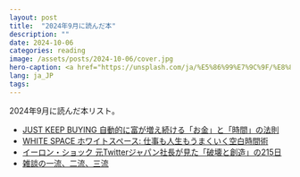 ```yaml
---
layout: post
title:  "2024年9月に読んだ本"
description: ""
date: 2024-10-06
categories: reading
image: /assets/posts/2024-10-06/cover.jpg
hero-caption: <a href="https://unsplash.com/ja/%E5%86%99%E7%9C%9F/%E8%8C%B6%E8%89%B2%E3%81%AE%E8%8D%89%E5%8E%9F%E3%81%A8%E6%9D%BE%E3%81%AE%E6%9C%A8-yiQQM4-GFYg?utm_content=creditCopyText&utm_medium=referral&utm_source=unsplash">Unsplash</a>の<a href="https://unsplash.com/ja/@clorisyy?utm_content=creditCopyText&utm_medium=referral&utm_source=unsplash">Cloris Ying</a>が撮影した写真
lang: ja_JP
tags:
---
```


2024年9月に読んだ本リスト。

- [JUST KEEP BUYING 自動的に富が増え続ける「お金」と「時間」の法則](https://masamichiueta.github.io/hobby/2024/09/21/just-keep-buying.html)
- [WHITE SPACE ホワイトスペース: 仕事も人生もうまくいく空白時間術](https://masamichiueta.github.io/hobby/2024/09/16/white-space.html)
- [イーロン・ショック 元Twitterジャパン社長が見た「破壊と創造」の215日](https://amzn.asia/d/f7a9NuM)
- [雑談の一流、二流、三流](https://amzn.asia/d/d8Hq49i)